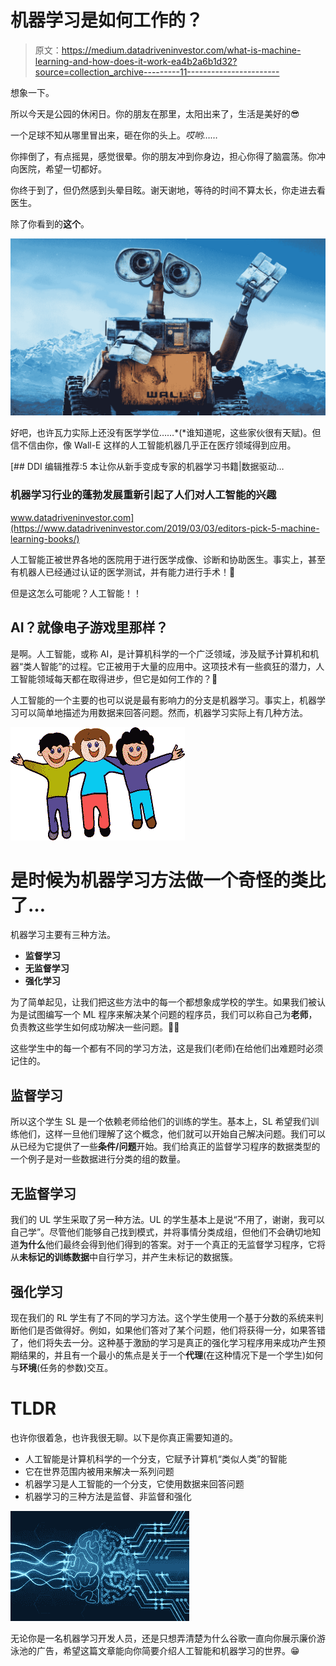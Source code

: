 # 机器学习是如何工作的？

> 原文：<https://medium.datadriveninvestor.com/what-is-machine-learning-and-how-does-it-work-ea4b2a6b1d32?source=collection_archive---------11----------------------->

想象一下。

所以今天是公园的休闲日。你的朋友在那里，太阳出来了，生活是美好的😎

一个足球不知从哪里冒出来，砸在你的头上。*哎哟……*

你摔倒了，有点摇晃，感觉很晕。你的朋友冲到你身边，担心你得了脑震荡。你冲向医院，希望一切都好。

你终于到了，但仍然感到头晕目眩。谢天谢地，等待的时间不算太长，你走进去看医生。

除了你看到的**这个**。

![](img/131a6af5e10704ec1a24a4e35e28579e.png)

好吧，也许瓦力实际上还没有医学学位……*(*谁知道呢，这些家伙很有天赋)。但信不信由你，像 Wall-E 这样的人工智能机器几乎正在医疗领域得到应用。

[](https://www.datadriveninvestor.com/2019/03/03/editors-pick-5-machine-learning-books/) [## DDI 编辑推荐:5 本让你从新手变成专家的机器学习书籍|数据驱动…

### 机器学习行业的蓬勃发展重新引起了人们对人工智能的兴趣

www.datadriveninvestor.com](https://www.datadriveninvestor.com/2019/03/03/editors-pick-5-machine-learning-books/) 

人工智能正被世界各地的医院用于进行医学成像、诊断和协助医生。事实上，甚至有机器人已经通过认证的医学测试，并有能力进行手术！🤯

但是这怎么可能呢？人工智能！！

## AI？就像电子游戏里那样？

是啊。人工智能，或称 AI，是计算机科学的一个广泛领域，涉及赋予计算机和机器“类人智能”的过程。它正被用于大量的应用中。这项技术有一些疯狂的潜力，人工智能领域每天都在取得进步，但它是如何工作的？🤔

人工智能的一个主要的也可以说是最有影响力的分支是机器学习。事实上，机器学习可以简单地描述为用数据来回答问题。然而，机器学习实际上有几种方法。

![](img/99c03a5a2b2e06553174086c807dac80.png)

# 是时候为机器学习方法做一个奇怪的类比了…

机器学习主要有三种方法。

*   **监督学习**
*   **无监督学习**
*   **强化学习**

为了简单起见，让我们把这些方法中的每一个都想象成学校的学生。如果我们被认为是试图编写一个 ML 程序来解决某个问题的程序员，我们可以称自己为**老师**，负责教这些学生如何成功解决一些问题。👨‍🏫

这些学生中的每一个都有不同的学习方法，这是我们(老师)在给他们出难题时必须记住的。

## 监督学习

所以这个学生 SL 是一个依赖老师给他们的训练的学生。基本上，SL 希望我们训练他们，这样一旦他们理解了这个概念，他们就可以开始自己解决问题。我们可以从已经为它提供了一些**条件/问题**开始。我们给真正的监督学习程序的数据类型的一个例子是对一些数据进行分类的组的数量。

## 无监督学习

我们的 UL 学生采取了另一种方法。UL 的学生基本上是说“不用了，谢谢，我可以自己学”。尽管他们能够自己找到模式，并将事情分类成组，但他们不会确切地知道**为什么**他们最终会得到他们得到的答案。对于一个真正的无监督学习程序，它将从**未标记的训练数据**中自行学习，并产生未标记的数据簇。

## 强化学习

现在我们的 RL 学生有了不同的学习方法。这个学生使用一个基于分数的系统来判断他们是否做得好。例如，如果他们答对了某个问题，他们将获得一分，如果答错了，他们将失去一分。这种基于激励的学习是真正的强化学习程序用来成功产生预期结果的，并且有一个最小的焦点是关于一个**代理**(在这种情况下是一个学生)如何与**环境**(任务的参数)交互。

# TLDR

也许你很着急，也许我很无聊。以下是你真正需要知道的。

*   人工智能是计算机科学的一个分支，它赋予计算机“类似人类”的智能
*   它在世界范围内被用来解决一系列问题
*   机器学习是人工智能的一个分支，它使用数据来回答问题
*   机器学习的三种方法是监督、非监督和强化

![](img/e7c3bd9e1073f6355b95cc9ff668b111.png)

无论你是一名机器学习开发人员，还是只想弄清楚为什么谷歌一直向你展示廉价游泳池的广告，希望这篇文章能向你简要介绍人工智能和机器学习的世界。😁